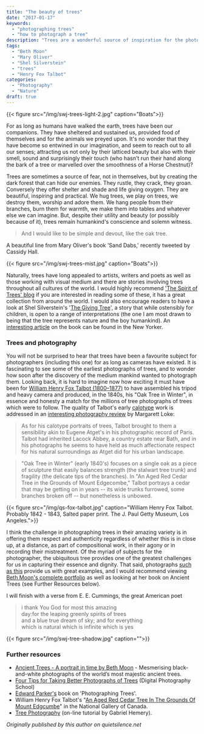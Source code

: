 ```yaml
---
title: "The beauty of trees"
date: "2017-01-17"
keywords:
  - "photographing trees"
  - "how to photograph a tree"
description: "Trees are a wonderful source of inspiration for the photographer as this post shows."
tags:
  - "Beth Moon"
  - "Mary Oliver"
  - "Shel Silverstein"
  - "trees"
  - "Henry Fox Talbot"
categories:
  - "Photography"
  - "Nature"
draft: true
---
```


{{< figure src="/img/swj-trees-light-2.jpg" caption="Boats">}}

For as long as humans have walked the earth, trees have been our companions. They have sheltered and sustained us, provided food of themselves and for the animals we preyed upon. It's no wonder that they have become so entwined in our imagination, and seem to reach out to all our senses; attracting us not only by their latticed beauty but also with their smell, sound and surprisingly their touch (who hasn't run their hand along the bark of a tree or marvelled over the smoothness of a Horse Chestnut)?

Trees are sometimes a source of fear, not in themselves, but by creating the dark forest that can hide our enemies. They rustle, they crack, they groan. Conversely they offer shelter and shade and life giving oxygen. They are beautiful, inspiring and practical. We hug trees, we play on trees, we destroy them, worship and adore them. We hang people from their branches, burn them for warmth, we make them into tables and whatever else we can imagine. But, despite their utility and beauty (or possibly because of it), trees remain humankind's conscience and solemn witness.

>And I would like to be simple and devout, like the oak tree.

<!--more-->

A beautiful line from Mary Oliver's book 'Sand Dabs,' recently tweeted by Cassidy Hall.

{{< figure src="/img/swj-trees-mist.jpg" caption="Boats">}}

Naturally, trees have long appealed to artists, writers and poets as well as those working with visual medium and there are stories involving trees throughout all cultures of the world. I would highly recommend ['The Spirit of Trees' blog][1] if you are interested in reading some of these, it has a great collection from around the world. I would also encourage readers to have a look at Shel Silverstein's '[The Giving Tree][2]', a story that while ostensibly for children, is open to a range of interpretations (the one I am most drawn to being that the tree represents nature and the boy humankind). An [interesting article][3] on the book can be found in the New Yorker.

###  Trees and photography

You will not be surprised to hear that trees have been a favourite subject for photographers (including this one) for as long as cameras have existed. It is fascinating to see some of the earliest photographs of trees, and to wonder how soon after the discovery of the medium mankind wanted to photograph them. Looking back, it is hard to imagine now how exciting it must have been for [William Henry Fox Talbot (1800–1877)][4] to have assembled his tripod and heavy camera and produced, in the 1840s, his "Oak Tree in Winter", in essence and honesty a match for the millions of tree photographs of trees which were to follow. The quality of Talbot's early [calotype][5] work is addressed in an [interesting photography review][6] by Margarett Loke:

>As for his calotype portraits of trees, Talbot brought to them a sensibility akin to Eugene Atget's in his photographic record of Paris. Talbot had inherited Lacock Abbey, a country estate near Bath, and in his photographs he seems to have held as much affectionate respect for his natural surroundings as Atget did for his urban landscape.

>"Oak Tree in Winter" (early 1840's) focuses on a single oak as a piece of sculpture that easily balances strength (the stalwart tree trunk) and fragility (the delicate tips of the branches). In "An Aged Red Cedar Tree in the Grounds of Mount Edgecombe," Talbot portrays a cedar that may be getting on in years -- its wide trunks furrowed, some branches broken off -- but nonetheless is unbowed.

{{< figure src="/img/qs-fox-talbot.jpg" caption="William Henry Fox Talbot. Probably 1842 - 1843, Salted paper print. The J. Paul Getty Museum, Los Angeles.">}}

I think the challenge in photographing trees in their amazing variety is in offering them respect and authenticity regardless of whether this is in close up, at a distance, as part of compositional work, in their agony or in recording their mistreatment. Of the myriad of subjects for the photographer, the ubiquitous tree provides one of the greatest challenges for us in capturing their essence and dignity. That said, photographs [such as this][7] provide us with great examples, and I would recommend viewing [Beth Moon's complete portfolio][8] as well as looking at her book on Ancient Trees (see Further Resources below).

I will finish with a verse from E. E. Cummings, the great American poet

>i thank You God for most this amazing   
day:for the leaping greenly spirits of trees   
and a blue true dream of sky; and for everything   
which is natural which is infinite which is yes   

{{< figure src="/img/swj-tree-shadow.jpg" caption="">}}

###  Further resources

- [Ancient Trees - A portrait in time by Beth Moon][9] - Mesmerising black-and-white photographs of the world’s most majestic ancient trees.
- [Four Tips for Taking Better Photographs of Trees][10] (Digital Photography School)
- [Edward Parker's][13] book on 'Photographing Trees'.
- William Henry Fox Talbot's "[An Aged Red Cedar Tree In The Grounds Of Mount Edgcumbe][11]" in the National Gallery of Canada.
- [Tree Photography][12] (on-line tutorial by Gabriel Hemery).

*Originally published by this author on quietsilence.net*

[1]: http://spiritoftrees.org/featured-folktales
[2]: https://en.wikipedia.org/wiki/The_Giving_Tree
[3]: http://www.newyorker.com/books/page-turner/giving-tree-50-sadder-remembered
[4]: https://en.wikipedia.org/wiki/Henry_Fox_Talbot
[5]: https://en.wikipedia.org/wiki/Calotype
[6]: http://www.nytimes.com/2000/04/21/arts/photography-review-marshaling-early-insights-in-veneration-of-the-tree.html
[7]: http://bethmoon.com/TouchWood02.html
[8]: http://bethmoon.com/
[9]: http://www.abbeville.com/bookpage.asp?isbn=9780789211958
[10]: https://www.google.co.uk/url?sa=t&rct=j&q=&esrc=s&source=web&cd=1&cad=rja&uact=8&ved=0ahUKEwivnIPsvv7LAhVFPRQKHdvsCS4QFggcMAA&url=http%3A%2F%2Fdigital-photography-school.com%2F4-tips-for-taking-better-photographs-of-trees%2F&usg=AFQjCNEXocSXLDtbyEf7AjrIZ0MbKmcIkA
[11]: http://www.gallery.ca/en/see/collections/artwork.php?mkey=29150
[12]: http://gabrielhemery.com/2011/06/06/tree-photography/
[13]: http://www.edwardparker.com/ancienttrees.htm
